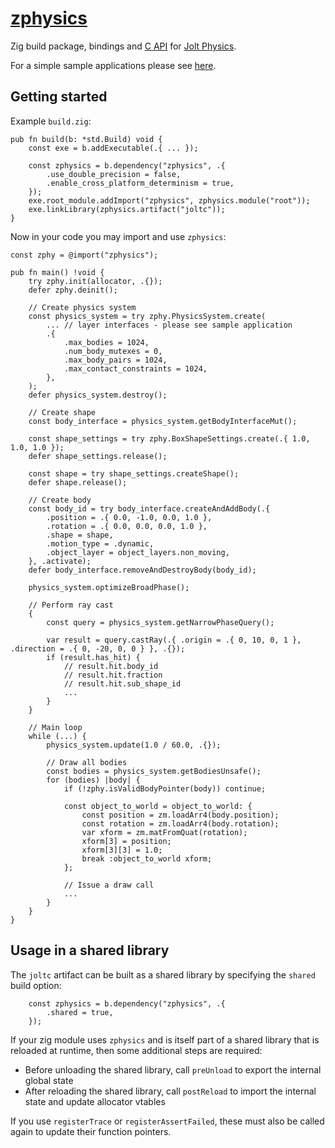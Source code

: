 # [zphysics](https://github.com/zig-gamedev/zphysics)

Zig build package, bindings and [C API](libs/JoltC) for [Jolt Physics](https://github.com/jrouwe/JoltPhysics).

For a simple sample applications please see [here](https://github.com/zig-gamedev/zig-gamedev/tree/main/samples/physics_test_wgpu/src/physics_test_wgpu.zig).

## Getting started

Example `build.zig`:
```zig
pub fn build(b: *std.Build) void {
    const exe = b.addExecutable(.{ ... });

    const zphysics = b.dependency("zphysics", .{
        .use_double_precision = false,
        .enable_cross_platform_determinism = true,
    });
    exe.root_module.addImport("zphysics", zphysics.module("root"));
    exe.linkLibrary(zphysics.artifact("joltc"));
}
```

Now in your code you may import and use `zphysics`:

```zig
const zphy = @import("zphysics");

pub fn main() !void {
    try zphy.init(allocator, .{});
    defer zphy.deinit();

    // Create physics system
    const physics_system = try zphy.PhysicsSystem.create(
        ... // layer interfaces - please see sample application
        .{
            .max_bodies = 1024,
            .num_body_mutexes = 0,
            .max_body_pairs = 1024,
            .max_contact_constraints = 1024,
        },
    );
    defer physics_system.destroy();

    // Create shape
    const body_interface = physics_system.getBodyInterfaceMut();

    const shape_settings = try zphy.BoxShapeSettings.create(.{ 1.0, 1.0, 1.0 });
    defer shape_settings.release();

    const shape = try shape_settings.createShape();
    defer shape.release();

    // Create body
    const body_id = try body_interface.createAndAddBody(.{
        .position = .{ 0.0, -1.0, 0.0, 1.0 },
        .rotation = .{ 0.0, 0.0, 0.0, 1.0 },
        .shape = shape,
        .motion_type = .dynamic,
        .object_layer = object_layers.non_moving,
    }, .activate);
    defer body_interface.removeAndDestroyBody(body_id);

    physics_system.optimizeBroadPhase();

    // Perform ray cast
    {
        const query = physics_system.getNarrowPhaseQuery();

        var result = query.castRay(.{ .origin = .{ 0, 10, 0, 1 }, .direction = .{ 0, -20, 0, 0 } }, .{});
        if (result.has_hit) {
            // result.hit.body_id
            // result.hit.fraction
            // result.hit.sub_shape_id
            ...
        }
    }

    // Main loop
    while (...) {
        physics_system.update(1.0 / 60.0, .{});

        // Draw all bodies
        const bodies = physics_system.getBodiesUnsafe();
        for (bodies) |body| {
            if (!zphy.isValidBodyPointer(body)) continue;

            const object_to_world = object_to_world: {
                const position = zm.loadArr4(body.position);
                const rotation = zm.loadArr4(body.rotation);
                var xform = zm.matFromQuat(rotation);
                xform[3] = position;
                xform[3][3] = 1.0;
                break :object_to_world xform;
            };

            // Issue a draw call
            ...
        }
    }
}
```

## Usage in a shared library

The `joltc` artifact can be built as a shared library by specifying the `shared` build option:

```
    const zphysics = b.dependency("zphysics", .{
        .shared = true,
    });
```

If your zig module uses `zphysics` and is itself part of a shared library that is reloaded at runtime, then some additional steps are required:

- Before unloading the shared library, call `preUnload` to export the internal global state
- After reloading the shared library, call `postReload` to import the internal state and update allocator vtables

If you use `registerTrace` or `registerAssertFailed`, these must also be called again to update their function pointers.
